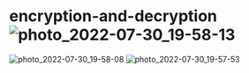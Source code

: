 # encryption-and-decryption![photo_2022-07-30_19-58-13](https://user-images.githubusercontent.com/110276247/181918934-e79c3e8f-31e9-477c-a664-39d9c07ed6ca.jpg)
![photo_2022-07-30_19-58-08](https://user-images.githubusercontent.com/110276247/181918945-2812377f-40fb-4349-a784-eb0f513c1e5e.jpg)
![photo_2022-07-30_19-57-53](https://user-images.githubusercontent.com/110276247/181918948-07895cf3-b0ec-42e5-b1cb-58dbe21fdd4a.jpg)
